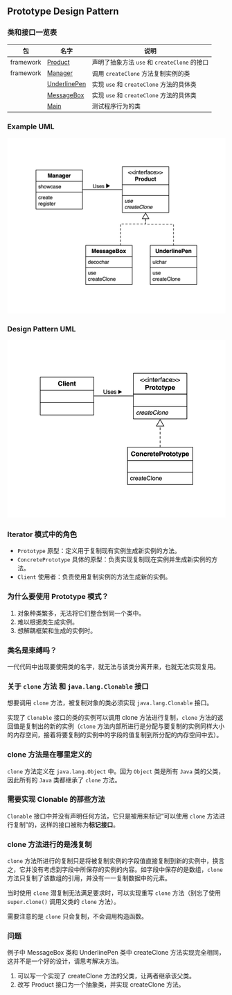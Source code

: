 ## Prototype Design Pattern

### 类和接口一览表

| 包        | 名字                                | 说明                                         |
| --------- | ----------------------------------- | -------------------------------------------- |
| framework | [Product](./framework/Product.java) | 声明了抽象方法 `use` 和 `createClone` 的接口 |
| framework | [Manager](./framework/Manager.java) | 调用 `createClone` 方法复制实例的类          |
|           | [UnderlinePen](./UnderlinePen.java) | 实现 `use` 和 `createClone` 方法的具体类     |
|           | [MessageBox](./MessageBox.java)     | 实现 `use` 和 `createClone` 方法的具体类     |
|           | [Main](./Main.java)                 | 测试程序行为的类                             |

### Example UML

![prototype-example](resource/prototype-example.png)

### Design Pattern UML

![prototype](resource/prototype.png)

### Iterator 模式中的角色

- `Prototype` 原型：定义用于复制现有实例生成新实例的方法。
- `ConcretePrototype` 具体的原型：负责实现复制现在实例并生成新实例的方法。
- `Client` 使用者：负责使用复制实例的方法生成新的实例。

### 为什么要使用 Prototype 模式？

1. 对象种类繁多，无法将它们整合到同一个类中。
2. 难以根据类生成实例。
3. 想解耦框架和生成的实例时。

### 类名是束缚吗？

一代代码中出现要使用类的名字，就无法与该类分离开来，也就无法实现复用。

### 关于 `clone` 方法 和 `java.lang.Clonable` 接口

想要调用 `clone` 方法，被复制对象的类必须实现 `java.lang.Clonable` 接口。

实现了 `Clonable` 接口的类的实例可以调用 clone 方法进行复制，`clone` 方法的返回值是复制出的新的实例（`clone` 方法内部所进行是分配与要复制的实例同样大小的内存空间，接着将要复制的实例中的字段的值复制到所分配的内存空间中去）。

### clone 方法是在哪里定义的

`clone` 方法定义在 `java.lang.Object` 中。因为 `Object` 类是所有 `Java` 类的父类，因此所有的 `Java` 类都继承了 `clone` 方法。

### 需要实现 Clonable 的那些方法

`Clonable` 接口中并没有声明任何方法，它只是被用来标记“可以使用 `clone` 方法进行复制”的，这样的接口被称为**标记接口**。

### clone 方法进行的是浅复制

`clone` 方法所进行的复制只是将被复制实例的字段值直接复制到新的实例中，换言之，它并没有考虑到字段中所保存的实例的内容。如字段中保存的是数组，`clone` 方法只复制了该数组的引用，并没有一一复制数据中的元素。

当时使用 `clone` 潜复制无法满足要求时，可以实现重写 `clone` 方法（别忘了使用 `super.clone()` 调用父类的 `clone` 方法）。

需要注意的是 `clone` 只会复制，不会调用构造函数。

### 问题

例子中 MessageBox 类和 UnderlinePen 类中 createClone 方法实现完全相同，这并不是一个好的设计，请思考解决方法。

1. 可以写一个实现了 createClone 方法的父类，让两者继承该父类。
2. 改写 Product 接口为一个抽象类，并实现 createClone 方法。